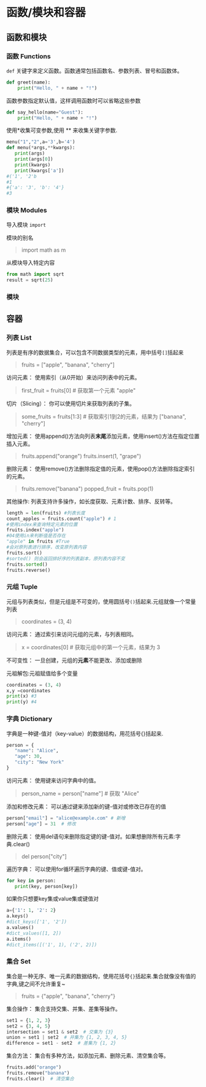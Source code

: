 # 函数/模块和容器
## 函数和模块
### 函数 Functions
`def` 关键字来定义函数。函数通常包括函数名、参数列表、冒号和函数体。
```python
def greet(name):
    print("Hello, " + name + "!")
```
函数参数指定默认值，这样调用函数时可以省略这些参数
```python
def say_hello(name="Guest"):
    print("Hello, " + name + "!")
```
 使用*收集可变参数,使用 ** 来收集关键字参数.
 ```python
 menu("1","2",a='3',b='4')
 def menu(*args,**kwargs):
    print(args)
    print(args[0])
    print(kwargs)
    print(kwargs['a'])
#('1', '2'b
#1
#{'a': '3', 'b': '4'}
#3
 ```
### 模块 Modules
导入模块 `import`

模块的别名 
> import math as m

从模块导入特定内容
```python
from math import sqrt
result = sqrt(25)
```


### 模块
## 容器
### 列表 List
列表是有序的数据集合，可以包含不同数据类型的元素，用中括号`[]`括起来
> fruits = ["apple", "banana", "cherry"]

访问元素： 使用索引（从0开始）来访问列表中的元素。
> first_fruit = fruits[0]  # 获取第一个元素 "apple"

切片（Slicing）： 你可以使用切片来获取列表的子集。
>some_fruits = fruits[1:3]  # 获取索引1到2的元素，结果为 ["banana", "cherry"]

增加元素： 使用append()方法向列表**末尾**添加元素，使用insert()方法在指定位置插入元素。
>fruits.append("orange")
fruits.insert(1, "grape")

删除元素： 使用remove()方法删除指定值的元素，使用pop()方法删除指定索引的元素。
>fruits.remove("banana")
popped_fruit = fruits.pop(1)

其他操作: 列表支持许多操作，如长度获取、元素计数、排序、反转等。
```python
length = len(fruits) #列表长度
count_apples = fruits.count("apple") # 1
#使用index来查询特定元素的位置
fruits.index("apple")
#04使用in来判断值是否存在
"apple" in fruits #True
#会对原列表进行排序，改变原列表内容
fruits.sort()
#sorted() 则会返回排好序的列表副本，原列表内容不变
fruits.sorted()
fruits.reverse()
```
### 元组 Tuple
元组与列表类似，但是元组是不可变的，使用圆括号`()`括起来.元组就像一个常量列表
>coordinates = (3, 4)

访问元素： 通过索引来访问元组的元素，与列表相同。
>x = coordinates[0]  # 获取元组中的第一个元素，结果为 3

不可变性： 一旦创建，元组的**元素**不能更改、添加或删除

元祖解包:元祖赋值给多个变量
```python
coordinates = (3, 4)
x,y =coordinates
print(x) #3
print(y) #4
```

### 字典 Dictionary
 字典是一种键-值对（key-value）的数据结构，用花括号{}括起来.
 ```python
 person = {
    "name": "Alice",
    "age": 30,
    "city": "New York"
}
```
访问元素： 使用键来访问字典中的值。
>person_name = person["name"]  # 获取 "Alice"

添加和修改元素： 可以通过键来添加新的键-值对或修改已存在的值
```python
person["email"] = "alice@example.com" # 新增
person["age"] = 31  # 修改
```

删除元素： 使用del语句来删除指定键的键-值对。如果想删除所有元素:字典.clear()
>del person["city"]



遍历字典： 可以使用for循环遍历字典的键、值或键-值对。
 ```python
for key in person:
    print(key, person[key])
```

如果你只想要key集或value集或键值对
```python
a={'1': 1, '2': 2}
a.keys()
#dict_keys(['1', '2'])
a.values()
#dict_values([1, 2])
a.items()
#dict_items([('1', 1), ('2', 2)])
```

### 集合 Set
集合是一种无序、唯一元素的数据结构，使用花括号`{}`括起来.集合就像没有值的字典,键之间不允许重复~
>fruits = {"apple", "banana", "cherry"}

集合操作： 集合支持交集、并集、差集等操作。

```python
set1 = {1, 2, 3}
set2 = {3, 4, 5}
intersection = set1 & set2  # 交集为 {3}
union = set1 | set2  # 并集为 {1, 2, 3, 4, 5}
difference = set1 - set2  # 差集为 {1, 2}
```

集合方法： 集合有多种方法，如添加元素、删除元素、清空集合等。
```python
fruits.add("orange")
fruits.remove("banana")
fruits.clear()  # 清空集合
```
